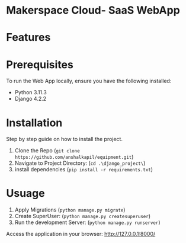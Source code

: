 # Makerspace Cloud- SaaS WebApp

# Features


# Prerequisites
To run the Web App locally, ensure you have the following installed:

- Python 3.11.3
- Django 4.2.2

# Installation

Step by step guide on how to install the project.
1. Clone the Repo
   (`git clone https://github.com/anshalkapil/equipment.git`)
2. Navigate to Project Directory:
   (`cd .\django_project\`)
3. install dependencies
   (`pip install -r requirements.txt`)
# Usuage
1. Apply Migrations
   (`python manage.py migrate`)
2. Create SuperUser:
   (`python manage.py createsuperuser`)
3. Run the development Server:
   (`python manage.py runserver`)

Access the application in your browser: http://127.0.0.1:8000/


